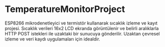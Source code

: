 # TemperatureMonitorProject
ESP8266 mikrodenetleyici ve termistör kullanarak sıcaklık izleme ve kayıt projesi. Sıcaklık verileri 16x2 LCD ekranda görüntülenir ve belirli aralıklarla HTTP POST istekleri ile uzaktaki bir sunucuya gönderilir. Uzaktan çevresel izleme ve veri kaydı uygulamaları için idealdir.
